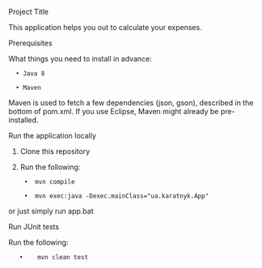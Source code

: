 Project Title

This application helps you out to calculate your expenses.

Prerequisites

What things you need to install in advance:

      •	Java 8

      •	Maven
      
Maven is used to fetch a few dependencies (json, gson), described in the bottom of pom.xml. If you use Eclipse, Maven might already be pre-installed. 

Run the application locally

1.	Clone this repository 

2.	Run the following:

         •	mvn compile

         •	mvn exec:java -Dexec.mainClass="ua.karatnyk.App"
         
or just simply run app.bat

Run JUnit tests

Run the following:

       •	mvn clean test


